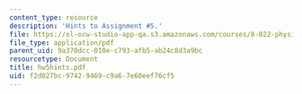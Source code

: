 ```yaml
---
content_type: resource
description: 'Hints to Assignment #5.'
file: https://ol-ocw-studio-app-qa.s3.amazonaws.com/courses/8-022-physics-ii-electricity-and-magnetism-fall-2002/f2d027bc97429469c9a67e60eef76cf5_hw5hints.pdf
file_type: application/pdf
parent_uid: 9a370dcc-010e-c793-afb5-ab24c8d3a9bc
resourcetype: Document
title: hw5hints.pdf
uid: f2d027bc-9742-9469-c9a6-7e60eef76cf5
---
```

